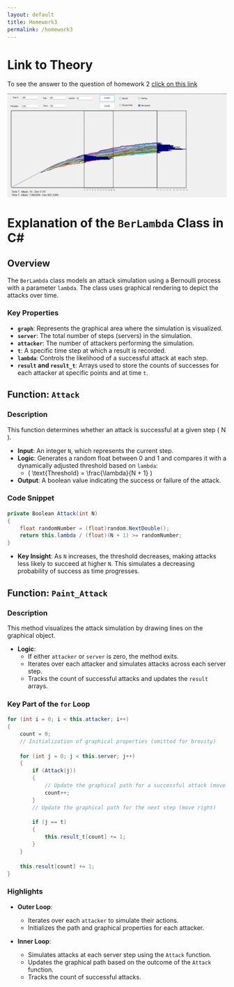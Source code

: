 ```yaml
---
layout: default
title: Homework3
permalink: /homework3
---
```

# Link to Theory
To see the answer to the question of homework 2 [click on this link](hw3Theory.md)


![hw3](../assets/img/hw3.png)

# Explanation of the `BerLambda` Class in C#

## Overview
The `BerLambda` class models an attack simulation using a Bernoulli process with a parameter `lambda`. The class uses graphical rendering to depict the attacks over time.

### Key Properties
- **`graph`**: Represents the graphical area where the simulation is visualized.
- **`server`**: The total number of steps (servers) in the simulation.
- **`attacker`**: The number of attackers performing the simulation.
- **`t`**: A specific time step at which a result is recorded.
- **`lambda`**: Controls the likelihood of a successful attack at each step.
- **`result` and `result_t`**: Arrays used to store the counts of successes for each attacker at specific points and at time `t`.

## Function: `Attack`
### Description
This function determines whether an attack is successful at a given step \( N \).
- **Input**: An integer `N`, which represents the current step.
- **Logic**: Generates a random float between 0 and 1 and compares it with a dynamically adjusted threshold based on `lambda`:
  - \( \text{Threshold} = \frac{\lambda}{N + 1} \)
- **Output**: A boolean value indicating the success or failure of the attack.

### Code Snippet
```csharp
private Boolean Attack(int N)
{
    float randomNumber = (float)random.NextDouble();
    return this.lambda / (float)(N + 1) >= randomNumber;
}
```
- **Key Insight**: As `N` increases, the threshold decreases, making attacks less likely to succeed at higher `N`. This simulates a decreasing probability of success as time progresses.

## Function: `Paint_Attack`
### Description
This method visualizes the attack simulation by drawing lines on the graphical object.
- **Logic**:
  - If either `attacker` or `server` is zero, the method exits.
  - Iterates over each attacker and simulates attacks across each server step.
  - Tracks the count of successful attacks and updates the `result` arrays.

### Key Part of the `for` Loop
```csharp
for (int i = 0; i < this.attacker; i++)
{
    count = 0;
    // Initialization of graphical properties (omitted for brevity)
    
    for (int j = 0; j < this.server; j++)
    {
        if (Attack(j))
        {
            // Update the graphical path for a successful attack (move up)
            count++;
        }
        // Update the graphical path for the next step (move right)
        
        if (j == t)
        {
            this.result_t[count] += 1;
        }
    }

    this.result[count] += 1;
}
```

### Highlights
- **Outer Loop**: 
  - Iterates over each `attacker` to simulate their actions.
  - Initializes the path and graphical properties for each attacker.

- **Inner Loop**:
  - Simulates attacks at each server step using the `Attack` function.
  - Updates the graphical path based on the outcome of the `Attack` function.
  - Tracks the count of successful attacks.

